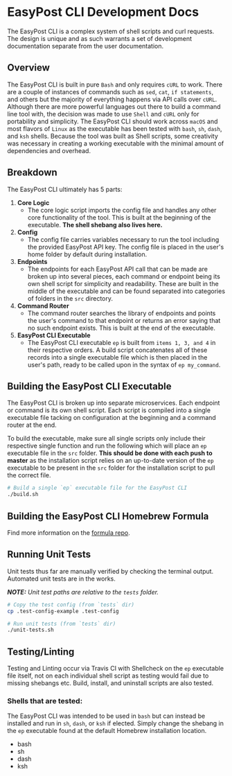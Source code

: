 # EasyPost CLI Development Docs

The EasyPost CLI is a complex system of shell scripts and curl requests. The design is unique and as such warrants a set of development documentation separate from the user documentation.

## Overview

The EasyPost CLI is built in pure `Bash` and only requires `cURL` to work. There are a couple of instances of commands such as `sed`, `cat`, `if statements`, and others but the majority of everything happens via API calls over `cURL`. Although there are more powerful languages out there to build a command line tool with, the decision was made to use `Shell` and `cURL` only for portability and simplicity. The EasyPost CLI should work across `macOS` and most flavors of `Linux` as the executable has been tested with `bash`, `sh`, `dash`, and `ksh` shells. Because the tool was built as Shell scripts, some creativity was necessary in creating a working executable with the minimal amount of dependencies and overhead.

## Breakdown

The EasyPost CLI ultimately has 5 parts:

1. **Core Logic**
    - The core logic script imports the config file and handles any other core functionality of the tool. This is built at the beginning of the executable. **The shell shebang also lives here.**
1. **Config**
    - The config file carries variables necessary to run the tool including the provided EasyPost API key. The config file is placed in the user's home folder by default during installation.
1. **Endpoints**
    - The endpoints for each EasyPost API call that can be made are broken up into several pieces, each command or endpoint being its own shell script for simplicity and readability. These are built in the middle of the executable and can be found separated into categories of folders in the `src` directory.
1. **Command Router**
    - The command router searches the library of endpoints and points the user's command to that endpoint or returns an error saying that no such endpoint exists. This is built at the end of the executable.
1. **EasyPost CLI Executable**
    - The EasyPost CLI executable `ep` is built from `items 1, 3, and 4` in their respective orders. A build script concatenates all of these records into a single executable file which is then placed in the user's path, ready to be called upon in the syntax of `ep my_command`.
    
## Building the EasyPost CLI Executable

The EasyPost CLI is broken up into separate microservices. Each endpoint or command is its own shell script. Each script is compiled into a single executable file tacking on configuration at the beginning and a command router at the end.

To build the executable, make sure all single scripts only include their respective single function and run the following which will place an `ep` executable file in the `src` folder. **This should be done with each push to master** as the installation script relies on an up-to-date version of the `ep` executable to be present in the `src` folder for the installation script to pull the correct file.

```bash
# Build a single `ep` executable file for the EasyPost CLI
./build.sh
```

## Building the EasyPost CLI Homebrew Formula

Find more information on the [formula repo](https://github.com/Justintime50/homebrew-easypost-cli).

## Running Unit Tests

Unit tests thus far are manually verified by checking the terminal output. Automated unit tests are in the works.

***NOTE:** Unit test paths are relative to the `tests` folder.*

```bash
# Copy the test config (from `tests` dir)
cp .test-config-example .test-config

# Run unit tests (from `tests` dir)
./unit-tests.sh
```

## Testing/Linting

Testing and Linting occur via Travis CI with Shellcheck on the `ep` executable file itself, not on each individual shell script as testing would fail due to missing shebangs etc. Build, install, and uninstall scripts are also tested.

### Shells that are tested:

The EasyPost CLI was intended to be used in `bash` but can instead be installed and run in `sh`, `dash`, or `ksh` if elected. Simply change the shebang in the `ep` executable found at the default Homebrew installation location.

- bash
- sh
- dash
- ksh
